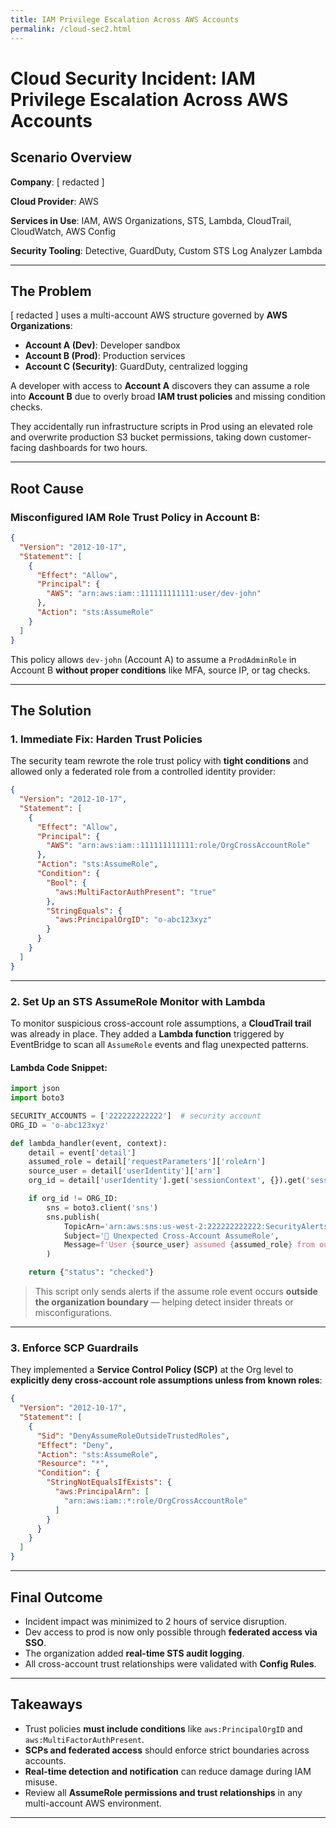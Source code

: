 ```yaml
---
title: IAM Privilege Escalation Across AWS Accounts
permalink: /cloud-sec2.html
---
```


# Cloud Security Incident: IAM Privilege Escalation Across AWS Accounts

## Scenario Overview

**Company**: [ redacted ]

**Cloud Provider**: AWS

**Services in Use**: IAM, AWS Organizations, STS, Lambda, CloudTrail, CloudWatch, AWS Config

**Security Tooling**: Detective, GuardDuty, Custom STS Log Analyzer Lambda

---

## The Problem

[ redacted ] uses a multi-account AWS structure governed by **AWS Organizations**:

* **Account A (Dev)**: Developer sandbox
* **Account B (Prod)**: Production services
* **Account C (Security)**: GuardDuty, centralized logging

A developer with access to **Account A** discovers they can assume a role into **Account B** due to overly broad **IAM trust policies** and missing condition checks.

They accidentally run infrastructure scripts in Prod using an elevated role and overwrite production S3 bucket permissions, taking down customer-facing dashboards for two hours.

---

## Root Cause

### Misconfigured IAM Role Trust Policy in Account B:

```json
{
  "Version": "2012-10-17",
  "Statement": [
    {
      "Effect": "Allow",
      "Principal": {
        "AWS": "arn:aws:iam::111111111111:user/dev-john"
      },
      "Action": "sts:AssumeRole"
    }
  ]
}
```

This policy allows `dev-john` (Account A) to assume a `ProdAdminRole` in Account B **without proper conditions** like MFA, source IP, or tag checks.

---

## The Solution

### 1. **Immediate Fix: Harden Trust Policies**

The security team rewrote the role trust policy with **tight conditions** and allowed only a federated role from a controlled identity provider:

```json
{
  "Version": "2012-10-17",
  "Statement": [
    {
      "Effect": "Allow",
      "Principal": {
        "AWS": "arn:aws:iam::111111111111:role/OrgCrossAccountRole"
      },
      "Action": "sts:AssumeRole",
      "Condition": {
        "Bool": {
          "aws:MultiFactorAuthPresent": "true"
        },
        "StringEquals": {
          "aws:PrincipalOrgID": "o-abc123xyz"
        }
      }
    }
  ]
}
```

---

### 2. **Set Up an STS AssumeRole Monitor with Lambda**

To monitor suspicious cross-account role assumptions, a **CloudTrail trail** was already in place. They added a **Lambda function** triggered by EventBridge to scan all `AssumeRole` events and flag unexpected patterns.

#### Lambda Code Snippet:

```python
import json
import boto3

SECURITY_ACCOUNTS = ['222222222222']  # security account
ORG_ID = 'o-abc123xyz'

def lambda_handler(event, context):
    detail = event['detail']
    assumed_role = detail['requestParameters']['roleArn']
    source_user = detail['userIdentity']['arn']
    org_id = detail['userIdentity'].get('sessionContext', {}).get('sessionIssuer', {}).get('orgId', '')

    if org_id != ORG_ID:
        sns = boto3.client('sns')
        sns.publish(
            TopicArn='arn:aws:sns:us-west-2:222222222222:SecurityAlerts',
            Subject='🚨 Unexpected Cross-Account AssumeRole',
            Message=f'User {source_user} assumed {assumed_role} from outside expected org {ORG_ID}'
        )

    return {"status": "checked"}
```

> This script only sends alerts if the assume role event occurs **outside the organization boundary** — helping detect insider threats or misconfigurations.

---

### 3. **Enforce SCP Guardrails**

They implemented a **Service Control Policy (SCP)** at the Org level to **explicitly deny cross-account role assumptions unless from known roles**:

```json
{
  "Version": "2012-10-17",
  "Statement": [
    {
      "Sid": "DenyAssumeRoleOutsideTrustedRoles",
      "Effect": "Deny",
      "Action": "sts:AssumeRole",
      "Resource": "*",
      "Condition": {
        "StringNotEqualsIfExists": {
          "aws:PrincipalArn": [
            "arn:aws:iam::*:role/OrgCrossAccountRole"
          ]
        }
      }
    }
  ]
}
```

---

## Final Outcome

* Incident impact was minimized to 2 hours of service disruption.
* Dev access to prod is now only possible through **federated access via SSO**.
* The organization added **real-time STS audit logging**.
* All cross-account trust relationships were validated with **Config Rules**.

---

## Takeaways

* Trust policies **must include conditions** like `aws:PrincipalOrgID` and `aws:MultiFactorAuthPresent`.
* **SCPs and federated access** should enforce strict boundaries across accounts.
* **Real-time detection and notification** can reduce damage during IAM misuse.
* Review all **AssumeRole permissions and trust relationships** in any multi-account AWS environment.

---